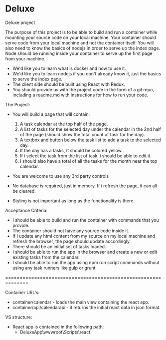 # Deluxe
Deluxe project

The purpose of this project is to be able to build and run a container while mounting your source code on your local machine.
Your container should serve code from your local machine and not the container itself.  You will also need to know the basics of nodejs in order to serve up the index page. Node should be running inside your container to serve up the first page from your machine.

- We'd like you to learn what is docker and how to use it.
- We'd like you to learn nodejs if you don't already know it, just the basics to serve the index page.
- The client side should be built using React with Redux.
- You should provide us with the project code in the form of a git repo, including a readme.md with instructions for how to run your code.

The Project:

- You will build a page that will contain:
	1. A task calendar at the top half of the page.
	2. A list of tasks for the selected day under the calendar in the 2nd half of the page (should show the total count of task for the day).
	3. A textbox and button below the task list to add a task to the selected day.
	4. If the day has a tasks, It should be colored yellow.
	5. If i select the task from the list of task, i should be able to edit it.
	6. I should also have a total of all the tasks for the month near the top calendar.
	
- You are welcome to use any 3rd party controls
- No database is required, just in memory.  If i refresh the page, it can all be cleared.
- Styling is not important as long as the functionality is there.

Acceptance Criteria:

- I should be able to build and run the container with commands that you provide.
- The container should not have any source code inside it.
- If I update any html content from my source on my local machine and refresh the browser, the page should update accordingly.
- There should be an initial set of tasks loaded.
- I should be able to run the app in the browser and create a new or edit existing tasks from the calendar.
- I should be able to run the app using npm run script commands without using any task runners like gulp or grunt.

==============================================================

Container URL's:

- container/calendar - loads the main view containing the react app.
- container/api/calendarapi - it returns the initial react data in json format.

VS structure:
- React app is contained in the following path:
	- DeluxeApp\wwwroot\Scripts\react
